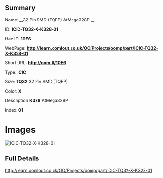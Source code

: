

## Summary
 
Name: __32 Pin SMD (TQFP) AtMega328P __

ID: __ICIC-TQ32-X-K328-01__

Hex ID: __10E6__

WebPage: __http://learn.oomlout.co.uk/OO/Projects/oomp/part/ICIC-TQ32-X-K328-01__

Short URL: __http://oom.lt/10E6__


Type: __ICIC__  

Size: __TQ32__ 32 Pin SMD (TQFP) 

Color: __X__  

Description __K328__ AtMega328P 

Index: __01__


 # Images
![ICIC-TQ32-X-K328-01](http://oomlout.com/oomp-gen/parts/ICIC-TQ32-X-K328-01/ICIC-TQ32-X-K328-01_420.jpg)



 ## Full Details

 http://learn.oomlout.co.uk/OO/Projects/oomp/part/ICIC-TQ32-X-K328-01














